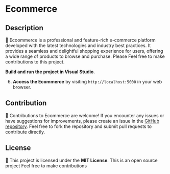 # Ecommerce

## Description

🌟 Ecoommerce is a professional and feature-rich e-commerce platform developed with the latest technologies and industry best practices. It provides a seamless and delightful shopping experience for users, offering a wide range of products to browse and purchase.
Please Feel free to make contributions to this project.

**Build and run the project in Visual Studio**.

6. **Access the Ecommerce** by visiting `http://localhost:5000` in your web browser.

## Contribution

🤝 Contributions to Ecommerce are welcome! If you encounter any issues or have suggestions for improvements, please create an issue in the [GitHub repository](https://github.com/Priyansh2902/Advance-Ecommerce). Feel free to fork the repository and submit pull requests to contribute directly.

## License

📄 This project is licensed under the **MIT License**.
This is an open source project Feel free to make contributions
